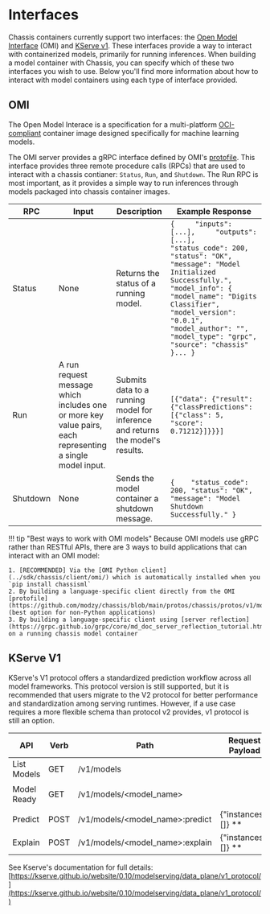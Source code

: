 # Interfaces

Chassis containers currently support two interfaces: the [Open Model Interface](https://modzy.github.io/openmodelinterface/) (OMI) and [KServe v1](https://kserve.github.io/website/0.10/modelserving/data_plane/v1_protocol/). These interfaces provide a way to interact with containerized models, primarily for running inferences. When building a model container with Chassis, you can specify which of these two interfaces you wish to use. Below you'll find more information about how to interact with model containers using each type of interface provided.

## OMI
The Open Model Interace is a specification for a multi-platform [OCI-compliant](https://opencontainers.org) container image designed specifically for machine learning models.

The OMI server provides a gRPC interface defined by OMI's [protofile](https://github.com/modzy/chassis/blob/main/protos/chassis/protos/v1/model.proto). This interface provides three remote procedure calls (RPCs) that are used to interact with a chassis contianer: `Status`, `Run`, and `Shutdown`. The Run RPC is most important, as it provides a simple way to run inferences through models packaged into chassis container images.

| RPC      | Input                                                                                                     | Description                                                                    | Example Response                                                                                                                                                                                                                                                                                                                             |
|----------|-----------------------------------------------------------------------------------------------------------|--------------------------------------------------------------------------------|----------------------------------------------------------------------------------------------------------------------------------------------------------------------------------------------------------------------------------------------------------------------------------------------------------------------------------------------|
| Status   | None                                                                                                      | Returns the status of a running model.                                         | ```{     "inputs": [...],     "outputs": [...],     "status_code": 200,     "status": "OK",     "message": "Model Initialized Successfully.",     "model_info": {         "model_name": "Digits Classifier",         "model_version": "0.0.1",         "model_author": "",         "model_type": "grpc",         "source": "chassis"     }... }``` |
| Run      | A run request message which includes one or more key value pairs, each representing a single model input. | Submits data to a running model for inference and returns the model's results. | ```[{"data": {"result": {"classPredictions": [{"class": 5, "score": 0.71212}]}}}]```                                                                                                                                                                                                                                                               |
| Shutdown | None                                                                                                      | Sends the model container a shutdown message.                                  | ```{    "status_code": 200, "status": "OK", "message": "Model Shutdown Successfully." }```                                                                                                                                                                                                                                                         |

!!! tip "Best ways to work with OMI models"
    Because OMI models use gRPC rather than RESTful APIs, there are 3 ways to build applications that can interact with an OMI model:

    1. [RECOMMENDED] Via the [OMI Python client](../sdk/chassis/client/omi/) which is automatically installed when you `pip install chassisml`
    2. By building a language-specific client directly from the OMI [protofile](https://github.com/modzy/chassis/blob/main/protos/chassis/protos/v1/model.proto) (best option for non-Python applications)
    3. By building a language-specific client using [server reflection](https://grpc.github.io/grpc/core/md_doc_server_reflection_tutorial.html) on a running chassis model container


## KServe V1
KServe's V1 protocol offers a standardized prediction workflow across all model frameworks. This protocol version is still supported, but it is recommended that users migrate to the V2 protocol for better performance and standardization among serving runtimes. However, if a use case requires a more flexible schema than protocol v2 provides, v1 protocol is still an option.

| API         | Verb | Path                            | Request Payload      | Response Payload                               |
|-------------|------|---------------------------------|----------------------|------------------------------------------------|
| List Models | GET  | /v1/models                      |                      | ```{"models": [<model_name>]}```               |
| Model Ready | GET  | /v1/models/<model_name>         |                      | ```{"name": <model_name>,"ready": $bool}```    |
| Predict     | POST | /v1/models/<model_name>:predict | {"instances": []} ** | ```{"predictions": []}```                      |
| Explain     | POST | /v1/models/<model_name>:explain | {"instances": []} ** | ```{"predictions": [], "explanations": []}```  |

See Kserve's documentation for full details:
[https://kserve.github.io/website/0.10/modelserving/data_plane/v1_protocol/](https://kserve.github.io/website/0.10/modelserving/data_plane/v1_protocol/)